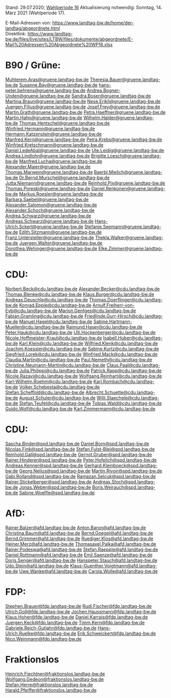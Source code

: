 Stand: 29.07.2020; [Wahlperiode 16](https://de.wikipedia.org/wiki/Liste_der_Mitglieder_des_Landtags_von_Baden-W%C3%BCrttemberg_(16._Wahlperiode))
Aktualisierung notwendig: Sonntag, 14. März 2021 (Wahlperiode 17).  

E-Mail-Adressen von: https://www.landtag-bw.de/home/der-landtag/abgeordnete.html  
Direktlink: https://www.landtag-bw.de/files/live/sites/LTBW/files/dokumente/abgeordnete/E-Mail%20Adressen%20Abgeordnete%20WP16.xlsx
  
  
# B90 / Grüne:
  
Muhterem.Aras@gruene.landtag-bw.de
Theresia.Bauer@gruene.landtag-bw.de
Susanne.Bay@gruene.landtag-bw.de
hans-peter.behrens@gruene.landtag-bw.de
Andrea.Bogner-Unden@gruene.landtag-bw.de
Sandra.Boser@gruene.landtag-bw.de
Martina.Braun@gruene.landtag-bw.de
Nese.Erikli@gruene.landtag-bw.de
Juergen.Filius@gruene.landtag-bw.de
Josef.Frey@gruene.landtag-bw.de
Martin.Grath@gruene.landtag-bw.de
Petra.Haeffner@gruene.landtag-bw.de
Martin.Hahn@gruene.landtag-bw.de
Wilhelm.Halder@gruene.landtag-bw.de
Thomas.Hentschel@gruene.landtag-bw.de
Winfried.Hermann@gruene.landtag-bw.de
Hermann.Katzenstein@gruene.landtag-bw.de
Manfred.Kern@gruene.landtag-bw.de
Petra.Krebs@gruene.landtag-bw.de
Winfried.Kretschmann@gruene.landtag-bw.de
Daniel.LedeAbal@gruene.landtag-bw.de
Ute.Leidig@gruene.landtag-bw.de
Andrea.Lindlohr@gruene.landtag-bw.de
Brigitte.Loesch@gruene.landtag-bw.de
Manfred.Lucha@gruene.landtag-bw.de
Alexander.Maier@gruene.landtag-bw.de
Thomas.Marwein@gruene.landtag-bw.de
Baerbl.Mielich@gruene.landtag-bw.de
Dr.Bernd.Murschel@gruene.landtag-bw.de
Jutta.Niemann@gruene.landtag-bw.de
Reinhold.Pix@gruene.landtag-bw.de
Thomas.Poreski@gruene.landtag-bw.de
Daniel.Renkonen@gruene.landtag-bw.de
Markus.Roesler@gruene.landtag-bw.de
Barbara.Saebel@gruene.landtag-bw.de
Alexander.Salomon@gruene.landtag-bw.de
Alexander.Schoch@gruene.landtag-bw.de
Andrea.Schwarz@gruene.landtag-bw.de
Andreas.Schwarz@gruene.landtag-bw.de
Hans-Ulrich.Sckerl@gruene.landtag-bw.de
Stefanie.Seemann@gruene.landtag-bw.de
Edith.Sitzmann@gruene.landtag-bw.de
Franz.Untersteller@gruene.landtag-bw.de
Thekla.Walker@gruene.landtag-bw.de
Juergen.Walter@gruene.landtag-bw.de
Dorothea.Wehinger@gruene.landtag-bw.de
Elke.Zimmer@gruene.landtag-bw.de
  
  
# CDU:
  
Norbert.Beck@cdu.landtag-bw.de
Alexander.Becker@cdu.landtag-bw.de
Thomas.Blenke@cdu.landtag-bw.de
Klaus.Burger@cdu.landtag-bw.de
Andreas.Deuschle@cdu.landtag-bw.de
Thomas.Doerflinger@cdu.landtag-bw.de
Konrad.Epple@cdu.landtag-bw.de
Arnulf.Freiherr-von-Eyb@cdu.landtag-bw.de
Marion.Gentges@cdu.landtag-bw.de
Fabian.Gramling@cdu.landtag-bw.de
Friedlinde.Gurr-Hirsch@cdu.landtag-bw.de
Manuel.Hagel@cdu.landtag-bw.de
Sabine.Hartmann-Mueller@cdu.landtag-bw.de
Raimund.Haser@cdu.landtag-bw.de
Peter.Hauk@cdu.landtag-bw.de
Ulli.Hockenberger@cdu.landtag-bw.de
Nicole.Hoffmeister-Kraut@cdu.landtag-bw.de
Isabell.Huber@cdu.landtag-bw.de
Karl.Klein@cdu.landtag-bw.de
Wilfried.Klenk@cdu.landtag-bw.de
Joachim.Koessler@cdu.landtag-bw.de
Sabine.Kurtz@cdu.landtag-bw.de
Siegfried.Lorek@cdu.landtag-bw.de
Winfried.Mack@cdu.landtag-bw.de
Claudia.Martin@cdu.landtag-bw.de
Paul.Nemeth@cdu.landtag-bw.de
Christine.Neumann-Martin@cdu.landtag-bw.de
Claus.Paal@cdu.landtag-bw.de
Julia.Philippi@cdu.landtag-bw.de
Patrick.Rapp@cdu.landtag-bw.de
Nicole.Razavi@cdu.landtag-bw.de
Wolfgang.Reinhart@cdu.landtag-bw.de
Karl-Wilhelm.Roehm@cdu.landtag-bw.de
Karl.Rombach@cdu.landtag-bw.de
Volker.Schebesta@cdu.landtag-bw.de
Stefan.Scheffold@cdu.landtag-bw.de
Albrecht.Schuette@cdu.landtag-bw.de
August.Schuler@cdu.landtag-bw.de
Willi.Staechele@cdu.landtag-bw.de
Stefan.Teufel@cdu.landtag-bw.de
Tobias.Wald@cdu.landtag-bw.de
Guido.Wolf@cdu.landtag-bw.de
Karl.Zimmermann@cdu.landtag-bw.de
  
  
# CDU:
  
Sascha.Binder@spd.landtag-bw.de
Daniel.Born@spd.landtag-bw.de
Nicolas.Fink@spd.landtag-bw.de
Stefan.Fulst-Blei@spd.landtag-bw.de
Reinhold.Gall@spd.landtag-bw.de
Gernot.Gruber@spd.landtag-bw.de
Rainer.Hinderer@spd.landtag-bw.de
Peter.Hofelich@spd.landtag-bw.de
Andreas.Kenner@spd.landtag-bw.de
Gerhard.Kleinboeck@spd.landtag-bw.de
Georg.Nelius@spd.landtag-bw.de
Martin.Rivoir@spd.landtag-bw.de
Gabi.Rolland@spd.landtag-bw.de
Ramazan.Selcuk@spd.landtag-bw.de
Rainer.Stickelberger@spd.landtag-bw.de
Andreas.Stoch@spd.landtag-bw.de
Jonas.Weber@spd.landtag-bw.de
Boris.Weirauch@spd.landtag-bw.de
Sabine.Woelfle@spd.landtag-bw.de
  
  
# AfD:
  
Rainer.Balzer@afd.landtag-bw.de
Anton.Baron@afd.landtag-bw.de
Christina.Baum@afd.landtag-bw.de
Bernd.Goegel@afd.landtag-bw.de
Bernd.Grimmer@afd.landtag-bw.de
Ruediger.Klos@afd.landtag-bw.de
Heiner.Merz@afd.landtag-bw.de
Thomasaxel.Palka@afd.landtag-bw.de
Rainer.Podeswa@afd.landtag-bw.de
Stefan.Raepple@afd.landtag-bw.de
Daniel.Rottmann@afd.landtag-bw.de
Emil.Saenze@afd.landtag-bw.de
Doris.Senger@afd.landtag-bw.de
Hanspeter.Stauch@afd.landtag-bw.de
Udo.Stein@afd.landtag-bw.de
Klaus-Guenther.Voigtmann@afd.landtag-bw.de
Uwe.Wanke@afd.landtag-bw.de
Carola.Wolle@afd.landtag-bw.de

  
# FDP:

Stephen.Brauer@fdp.landtag-bw.de
Rudi.Fischer@fdp.landtag-bw.de
Ulrich.Goll@fdp.landtag-bw.de
Jochen.Haussmann@fdp.landtag-bw.de
Klaus.Hoher@fdp.landtag-bw.de
Daniel.Karrais@fdp.landtag-bw.de
Juergen.Keck@fdp.landtag-bw.de
Timm.Kern@fdp.landtag-bw.de
Gabriele.Reich-Gutjahr@fdp.landtag-bw.de
Hans-Ulrich.Ruelke@fdp.landtag-bw.de
Erik.Schweickert@fdp.landtag-bw.de
Nico.Weinmann@fdp.landtag-bw.de
  
  
# Fraktionslos
  
Heinrich.Fiechtner@fraktionslos.landtag-bw.de
Wolfgang.Gedeon@fraktionslos.landtag-bw.de
Stefan.Herre@fraktionslos.landtag-bw.de
Harald.Pfeiffer@fraktionslos.landtag-bw.de
